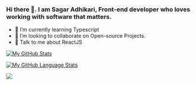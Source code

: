 ### Hi there 👋. I am Sagar Adhikari, Front-end developer who loves working with software that matters.



- 🌱 I’m currently learning Typescript 
- 👯 I’m looking to collaborate on Open-source Projects.
- 💬 Talk to me about ReactJS


[![My GitHub Stats](https://github-readme-stats.vercel.app/api/?username=sagar-droid&count_private=true&theme=tokyonight&showicons=true)]()

[![My GitHub Language Stats](https://github-readme-stats.vercel.app/api/top-langs/?username=sagar-droid&langs_count=5&theme=tokyonight)]()

![](https://komarev.com/ghpvc/?username=sagar-droid&color=green)
